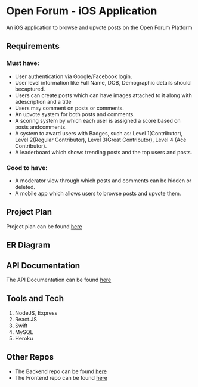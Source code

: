 # Open Forum - iOS Application

An iOS application to browse and upvote posts on the Open Forum Platform

## Requirements

### Must have:
* User authentication via Google/Facebook login.
* User level information like Full Name, DOB, Demographic details should becaptured.
* Users can create posts which can have images attached to it along with adescription and a title
* Users may comment on posts or comments.
* An upvote system for both posts and comments.
* A scoring system by which each user is assigned a score based on posts andcomments.
* A system to award users with Badges, such as: Level 1(Contributor), Level 2(Regular Contributor), Level 3(Great Contributor), Level 4 (Ace Contributor).
* A leaderboard which shows trending posts and the top users and posts.

### Good to have:
* A moderator view through which posts and comments can be hidden or deleted.
* A mobile app which allows users to browse posts and upvote them.

## Project Plan

Project plan can be found [here](https://docs.google.com/spreadsheets/d/1SKJNLOZGpvVnqldEJKK9pxMmJqVg8l0btvd9S8mqVsA/edit?usp=sharing)

## ER Diagram

## API Documentation

The API Documentation can be found [here](https://app.swaggerhub.com/apis-docs/Suhas-C-V/OPEN_FORUM_WEB_API/1.0.0#/)

## Tools and Tech

1. NodeJS, Express
2. React.JS
3. Swift
4. MySQL
5. Heroku

## Other Repos

* The Backend repo can be found [here]()
* The Frontend repo can be found [here]()
